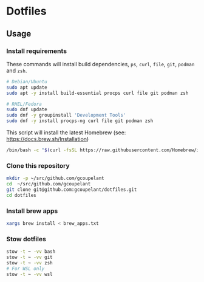 # Dotfiles

## Usage

### Install requirements

These commands will install build dependencies, `ps`, `curl`, `file`, `git`, `podman` and `zsh`.
```bash
# Debian/Ubuntu
sudo apt update
sudo apt -y install build-essential procps curl file git podman zsh

# RHEL/Fedora
sudo dnf update
sudo dnf -y groupinstall 'Development Tools'
sudo dnf -y install procps-ng curl file git podman zsh
```

This script will install the latest Homebrew (see: https://docs.brew.sh/Installation)
```bash
/bin/bash -c "$(curl -fsSL https://raw.githubusercontent.com/Homebrew/install/HEAD/install.sh)"
```

### Clone this repository

```bash
mkdir -p ~/src/github.com/gcoupelant
cd  ~/src/github.com/gcoupelant
git clone git@github.com:gcoupelant/dotfiles.git
cd dotfiles
```

### Install brew apps

```bash
xargs brew install < brew_apps.txt
```

### Stow dotfiles

```bash
stow -t ~ -vv bash
stow -t ~ -vv git
stow -t ~ -vv zsh
# For WSL only
stow -t ~ -vv wsl
```
